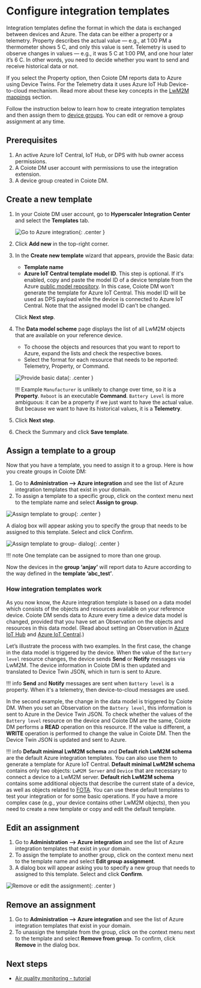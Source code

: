 # Configure integration templates

Integration templates define the format in which the data is exchanged between devices and Azure. The data can be either a property or a telemetry. Property describes the actual value — e.g., at 1:00 PM a thermometer shows 5 C, and only this value is sent. Telemetry is used to observe changes in values — e.g., it was 5 C at 1:00 PM, and one hour later it’s 6 C. In other words, you need to decide whether you want to send and receive historical data or not.

If you select the Property option, then Coiote DM reports data to Azure using Device Twins. For the Telemetry data it uses Azure IoT Hub Device-to-cloud mechanism. Read more about these key concepts in the [LwM2M mappings](https://iotdevzone.avsystem.com/docs/Azure_IoT_Integration_Guide/Concepts/LwM2M_mappings/) section.

Follow the instruction below to learn how to create integration templates and then assign them to [device groups](https://lwm2m-test.avsystem.io/doc/user/User_Guide/Device_management/Managing_device_groups_toctree.html). You can edit or remove a group assignment at any time.

## Prerequisites
1. An active Azure IoT Central, IoT Hub, or DPS with hub owner access permissions.
2. A Coiote DM user account with permissions to use the integration extension.
3. A device group created in Coiote DM.

## Create a new template

1. In your Coiote DM user account, go to **Hyperscaler Integration Center** and select the **Templates** tab.

    ![Go to Azure integration](images/azure_navbar.png "Go to Administration —> Azure integration"){: .center }

2. Click **Add new** in the top-right corner.
3. In the **Create new template** wizard that appears, provide the Basic data:
    * **Template name**
    * **Azure IoT Central template model ID**. This step is optional. If it's enabled, copy and paste the model ID of a device template from the Azure [public model repository](https://github.com/Azure/iot-plugandplay-models). In this case, Coiote DM won’t generate the template for Azure IoT Central. This model ID will be used as DPS payload while the device is connected to Azure IoT Central. Note that the assigned model ID can’t be changed.

    Click **Next step**.

4. The **Data model scheme** page displays the list of all LwM2M objects that are available on your reference device.

    * To choose the objects and resources that you want to report to Azure, expand the lists and check the respective boxes.
    * Select the format for each resource that needs to be reported: Telemetry, Property, or Command.

    ![Provide basic data](images/datamodelscheme.png "Provide basic data"){: .center }

    !!! Example
        `Manufacturer` is unlikely to change over time, so it is a **Property**. `Reboot` is an executable **Command**. `Battery Level` is more ambiguous: it can be a property if we just want to have the actual value. But because we want to have its historical values, it is a **Telemetry**.

5. Click **Next step**.

6. Check the Summary and click **Save template**.

## Assign a template to a group

Now that you have a template, you need to assign it to a group. Here is how you create groups in Coiote DM:

1. Go to **Administration —> Azure integration** and see the list of Azure integration templates that exist in your domain.
2. To assign a template to a specific group, click on the context menu next to the template name and select **Assign to group**.

![Assign template to group](images/templ_assign.png "Assign template to group"){: .center }

A dialog box will appear asking you to specify the group that needs to be assigned to this template. Select and click Confirm.

![Assign template to group- dialog](images/templ-assign-group.png "Assign template to group- dialog"){: .center }

!!! note
    One template can be assigned to more than one group.

Now the devices in the **group ‘anjay’** will report data to Azure according to the way defined in the **template ‘abc_test’**.

### How integration templates work

As you now know, the Azure integration template is based on a data model which consists of the objects and resources available on your reference device. Coiote DM sends data to Azure every time a device data model is changed, provided that you have set an Observation on the objects and resources in this data model. (Read about setting an Observation in [Azure IoT Hub](/Azure_IoT_Integration_Guide/Azure_IoT_Hub_integration/Set_an_Observation/) and [Azure IoT Central](/Azure_IoT_Integration_Guide/Azure_IoT_Central_integration/Set_an_Observation/).)

Let’s illustrate the process with two examples. In the first case, the change in the data model is triggered by the device. When the value of the `Battery level` resource changes, the device sends **Send** or **Notify** messages via LwM2M. The device information in Coiote DM is then updated and translated to Device Twin JSON, which in turn is sent to Azure.

!!! info
    **Send** and **Notify** messages are sent when `Battery level` is a property. When it's a telemetry, then device-to-cloud messages are used.

In the second example, the change in the data model is triggered by Coiote DM. When you set an Observation on the `Battery level`, this information is sent to Azure in the Device Twin JSON. To check whether the values of the `Battery level` resource on the device and Coiote DM are the same, Coiote DM performs a **READ** operation on this resource. If the value is different, a **WRITE** operation is performed to change the value in Coiote DM. Then the Device Twin JSON is updated and sent to Azure.

!!! info
    **Default minimal LwM2M schema** and **Default rich LwM2M schema** are the default Azure integration templates. You can also use them to generate a template for Azure IoT Central. **Default minimal LwM2M schema** contains only two objects: `LwM2M Server` and `Device` that are necessary to connect a device to a LwM2M server. **Default rich LwM2M schema** contains some additional objects that describe the current state of a device, as well as objects related to [FOTA](https://iotdevzone.avsystem.com/docs/Azure_IoT_Integration_Guide/Azure_IoT_Hub_integration/Device_operations/Upgrading_firmware/). You can use these default templates to test your integration or for some basic operations. If you have a more complex case (e.g., your device contains other LwM2M objects), then you need to create a new template or copy and edit the default template.

## Edit an assignment

1. Go to **Administration —> Azure integration** and see the list of Azure integration templates that exist in your domain.
2. To assign the template to another group, click on the context menu next to the template name and select **Edit group assignment**.
3. A dialog box will appear asking you to specify a new group that needs to assigned to this template. Select and click **Confirm**.

![Remove or edit the assignment](images/templ_remove.png "Remove or edit the assignment"){: .center }

## Remove an assignment
1. Go to **Administration —> Azure integration** and see the list of Azure integration templates that exist in your domain.
2. To unassign the template from the group, click on the context menu next to the template and select **Remove from group**. To confirm, click **Remove** in the dialog box.

## Next steps
 - [Air quality monitoring - tutorial](https://iotdevzone.avsystem.com/docs/Azure_IoT_Integration_Guide/Tutorials/Air_quality_monitoring_tutorial/)
